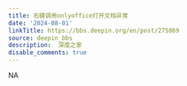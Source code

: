 ```yaml
---
title: 右键调用onlyoffice打开文档异常
date: '2024-08-01'
linkTitle: https://bbs.deepin.org/en/post/275869
source: deepin_bbs
description:  深度之家 
disable_comments: true
---
```

NA
